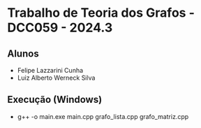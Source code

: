 # Trabalho de Teoria dos Grafos - DCC059 - 2024.3

## Alunos
- Felipe Lazzarini Cunha
- Luiz Alberto Werneck Silva

## Execução (Windows)
- g++ -o main.exe main.cpp grafo_lista.cpp grafo_matriz.cpp